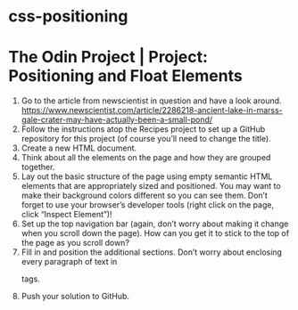 # css-positioning

# The Odin Project | Project: Positioning and Float Elements

1. Go to the article from newscientist in question and have a look around. https://www.newscientist.com/article/2286218-ancient-lake-in-marss-gale-crater-may-have-actually-been-a-small-pond/
2. Follow the instructions atop the Recipes project to set up a GitHub repository for this project (of course you’ll need to change the title).
3. Create a new HTML document.
4. Think about all the elements on the page and how they are grouped together.
5. Lay out the basic structure of the page using empty semantic HTML elements that are appropriately sized and positioned. You may want to make their background colors different so you can see them. Don’t forget to use your browser’s developer tools (right click on the page, click “Inspect Element”)!
6. Set up the top navigation bar (again, don’t worry about making it change when you scroll down the page). How can you get it to stick to the top of the page as you scroll down?
7. Fill in and position the additional sections. Don’t worry about enclosing every paragraph of text in <p> tags.
8. Push your solution to GitHub.
